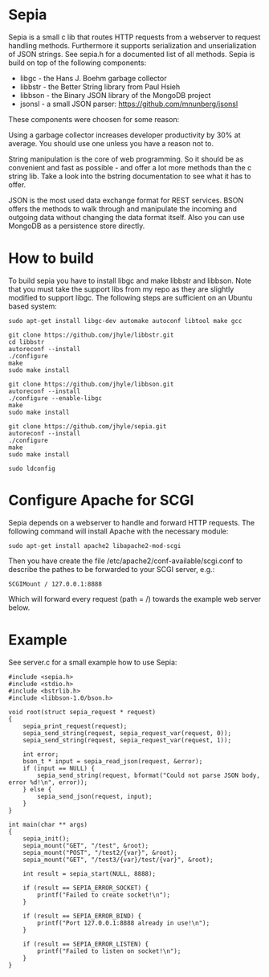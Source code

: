 Sepia
=====

Sepia is a small c lib that routes HTTP requests from a webserver to request handling methods. Furthermore it supports serialization and unserialization of JSON strings. See sepia.h for a documented list of all methods. Sepia is build on top of the following components:

* libgc - the Hans J. Boehm garbage collector
* libbstr - the Better String library from Paul Hsieh
* libbson - the Binary JSON library of the MongoDB project
* jsonsl - a small JSON parser: https://github.com/mnunberg/jsonsl

These components were choosen for some reason:

Using a garbage collector increases developer productivity by 30% at average. You should use one unless you have a reason not to.

String manipulation is the core of web programming. So it should be as convenient and fast as possible - and offer a lot more methods than the c string lib. Take a look into the bstring documentation to see what it has to offer.

JSON is the most used data exchange format for REST services. BSON offers the methods to walk through and manipulate the incoming and outgoing data without changing the data format itself. Also you can use MongoDB as a persistence store directly.

How to build
============

To build sepia you have to install libgc and make libbstr and libbson. Note that you must take the support libs from my repo as they are slightly modified to support libgc. The following steps are sufficient on an Ubuntu based system:

```
sudo apt-get install libgc-dev automake autoconf libtool make gcc

git clone https://github.com/jhyle/libbstr.git
cd libbstr
autoreconf --install
./configure
make
sudo make install

git clone https://github.com/jhyle/libbson.git
autoreconf --install
./configure --enable-libgc
make
sudo make install

git clone https://github.com/jhyle/sepia.git
autoreconf --install
./configure
make
sudo make install

sudo ldconfig
```

Configure Apache for SCGI
=========================

Sepia depends on a webserver to handle and forward HTTP requests. The following command will install Apache with the necessary module:

```
sudo apt-get install apache2 libapache2-mod-scgi
```

Then you have create the file /etc/apache2/conf-available/scgi.conf to describe the pathes to be forwarded to your SCGI server, e.g.:

```
SCGIMount / 127.0.0.1:8888
```

Which will forward every request (path = /) towards the example web server below.

Example
=======

See server.c for a small example how to use Sepia:

```
#include <sepia.h>
#include <stdio.h>
#include <bstrlib.h>
#include <libbson-1.0/bson.h>

void root(struct sepia_request * request)
{
	sepia_print_request(request);
	sepia_send_string(request, sepia_request_var(request, 0));
	sepia_send_string(request, sepia_request_var(request, 1));

	int error;
	bson_t * input = sepia_read_json(request, &error);
	if (input == NULL) {
		sepia_send_string(request, bformat("Could not parse JSON body, error %d!\n", error));
	} else {
		sepia_send_json(request, input);
	}
}

int main(char ** args)
{
	sepia_init();
	sepia_mount("GET", "/test", &root);
	sepia_mount("POST", "/test2/{var}", &root);
	sepia_mount("GET", "/test3/{var}/test/{var}", &root);

	int result = sepia_start(NULL, 8888);

	if (result == SEPIA_ERROR_SOCKET) {
		printf("Failed to create socket!\n");
	}

	if (result == SEPIA_ERROR_BIND) {
		printf("Port 127.0.0.1:8888 already in use!\n");
	}

	if (result == SEPIA_ERROR_LISTEN) {
		printf("Failed to listen on socket!\n");
	}
}
```

